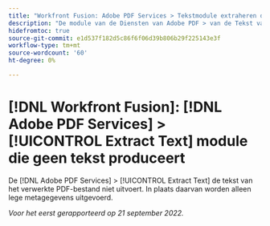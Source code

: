 ```yaml
---
title: "Workfront Fusion: Adobe PDF Services > Tekstmodule extraheren die geen tekst produceert"
description: "De module van de Diensten van Adobe PDF > van de Tekst van het Uittreksel voert niet de tekst van het verwerkte PDF- dossier uit. In plaats daarvan worden alleen lege metagegevens uitgevoerd. "
hidefromtoc: true
source-git-commit: e1d537f182d5c86f6f06d39b806b29f225143e3f
workflow-type: tm+mt
source-wordcount: '60'
ht-degree: 0%

---
```



# [!DNL Workfront Fusion]: [!DNL Adobe PDF Services] > [!UICONTROL Extract Text] module die geen tekst produceert

De [!DNL Adobe PDF Services] > [!UICONTROL Extract Text] de tekst van het verwerkte PDF-bestand niet uitvoert. In plaats daarvan worden alleen lege metagegevens uitgevoerd.

_Voor het eerst gerapporteerd op 21 september 2022._

